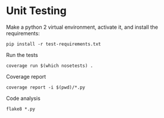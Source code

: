 # Unit Testing

Make a python 2 virtual environment, activate it, and install the requirements:

    pip install -r test-requirements.txt

Run the tests

    coverage run $(which nosetests) .

Coverage report

    coverage report -i $(pwd)/*.py

Code analysis

    flake8 *.py
